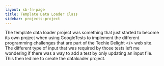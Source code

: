 ```yaml
---
layout: sb-fn-page
title: Template Data Loader Class
sidebar: projects-project
---
```


The template data loader project was something that just started to become its own project when using GoogleTests to
implement the different programming challenges that are part of the Techie Delight &lt;/&gt; web site.   The different
type of input that was required by those tests left me wondering if there was a way to add a test by only updating an
input file.  This then led me to create the dataloader project.

